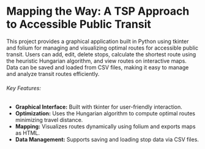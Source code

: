 # Mapping the Way: A TSP Approach to Accessible Public Transit

This project provides a graphical application built in Python using tkinter and folium for managing and visualizing optimal routes for accessible public transit. Users can add, edit, delete stops, calculate the shortest route using the heuristic Hungarian algorithm, and view routes on interactive maps. Data can be saved and loaded from CSV files, making it easy to manage and analyze transit routes efficiently.

###### Key Features:

- **Graphical Interface:** Built with tkinter for user-friendly interaction.
- **Optimization:** Uses the Hungarian algorithm to compute optimal routes minimizing travel distance.
- **Mapping:** Visualizes routes dynamically using folium and exports maps as HTML.
- **Data Management:** Supports saving and loading stop data via CSV files.
